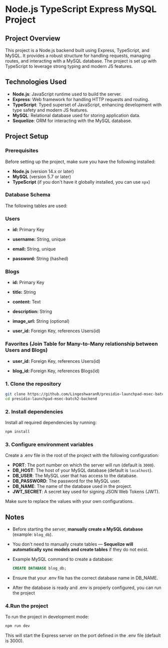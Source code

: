 # Node.js TypeScript Express MySQL Project

## Project Overview
This project is a Node.js backend built using Express, TypeScript, and MySQL. It provides a robust structure for handling requests, managing routes, and interacting with a MySQL database. The project is set up with TypeScript to leverage strong typing and modern JS features.

## Technologies Used
- **Node.js**: JavaScript runtime used to build the server.
- **Express**: Web framework for handling HTTP requests and routing.
- **TypeScript**: Typed superset of JavaScript, enhancing development with type safety and modern JS features.
- **MySQL**: Relational database used for storing application data.
- **Sequelize**: ORM for interacting with the MySQL database.

## Project Setup

### Prerequisites
Before setting up the project, make sure you have the following installed:
- **Node.js** (version 14.x or later)
- **MySQL** (version 5.7 or later)
- **TypeScript** (if you don't have it globally installed, you can use `npx`)

### Database Schema

The following tables are used:

### Users

- **id:** Primary Key

- **username:** String, unique

- **email:** String, unique

- **password:** String (hashed)

### Blogs

- **id:** Primary Key

- **title:** String

- **content:** Text

- **description:** String

- **image_url:** String (optional)

- **user_id:** Foreign Key, references Users(id)

### Favorites (Join Table for Many-to-Many relationship between Users and Blogs)

- **user_id:** Foreign Key, references Users(id)

- **blog_id:**:Foreign Key, references Blogs(id)



### 1. Clone the repository
```bash
git clone https://github.com/LingeshwaranR/presidio-launchpad-msec-batch2-backend.git
cd presidio-launchpad-msec-batch2-backend
```

### 2. Install dependencies
Install all required dependencies by running:

```bash
npm install
```

### 3. Configure environment variables
Create a .env file in the root of the project with the following configuration:

- **PORT**: The port number on which the server will run (default is `3000`).
- **DB_HOST**: The host of your MySQL database (default is `localhost`).
- **DB_USER**: The MySQL user that has access to the database.
- **DB_PASSWORD**: The password for the MySQL user.
- **DB_NAME**: The name of the database used in the project.
- **JWT_SECRET**: A secret key used for signing JSON Web Tokens (JWT).

Make sure to replace the values with your own configurations.

## Notes

- Before starting the server, **manually create a MySQL database** (example: `blog_db`).
- You don't need to manually create tables — **Sequelize will automatically sync models and create tables** if they do not exist.
- Example MySQL command to create a database:
  ```sql
  CREATE DATABASE blog_db;

- Ensure that your .env file has the correct database name in DB_NAME.

- After the database is ready and .env is properly configured, you can run the project

### 4.Run the project
To run the project in development mode:

```bash
npm run dev
```
This will start the Express server on the port defined in the .env file (default is 3000).